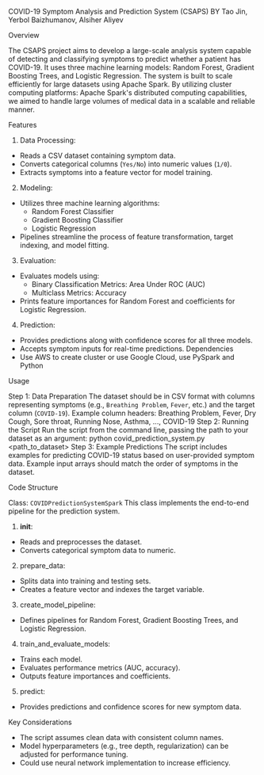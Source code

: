 COVID-19 Symptom Analysis and Prediction System (CSAPS)
BY Tao Jin, Yerbol Baizhumanov, Alsiher Aliyev

Overview

The CSAPS project aims to develop a large-scale analysis system capable of detecting and classifying symptoms to predict whether a patient has COVID-19. It uses three machine learning models: Random Forest, Gradient Boosting Trees, and Logistic Regression. The system is built to scale efficiently for large datasets using Apache Spark. By utilizing cluster computing platforms: Apache Spark's distributed computing capabilities, we aimed to handle large volumes of medical data in a scalable and reliable manner.

Features

1. Data Processing:
- Reads a CSV dataset containing symptom data.
- Converts categorical columns (`Yes/No`) into numeric values (`1/0`).
- Extracts symptoms into a feature vector for model training.
2. Modeling:
- Utilizes three machine learning algorithms:
  - Random Forest Classifier
  - Gradient Boosting Classifier
  - Logistic Regression
- Pipelines streamline the process of feature transformation, target indexing, and model fitting.
3. Evaluation:
- Evaluates models using:
  - Binary Classification Metrics: Area Under ROC (AUC)
  - Multiclass Metrics: Accuracy
- Prints feature importances for Random Forest and coefficients for Logistic Regression.
4. Prediction:
- Provides predictions along with confidence scores for all three models.
- Accepts symptom inputs for real-time predictions.
Dependencies
- Use AWS to create cluster or use Google Cloud, use PySpark and Python

Usage

Step 1: Data Preparation
The dataset should be in CSV format with columns representing symptoms (e.g., `Breathing Problem`, `Fever`, etc.) and the target column (`COVID-19`).
Example column headers:
Breathing Problem, Fever, Dry Cough, Sore throat, Running Nose, Asthma, ..., COVID-19
Step 2: Running the Script
Run the script from the command line, passing the path to your dataset as an argument:
python covid_prediction_system.py <path_to_dataset>
Step 3: Example Predictions
The script includes examples for predicting COVID-19 status based on user-provided symptom data. Example input arrays should match the order of symptoms in the dataset.

Code Structure

Class: `COVIDPredictionSystemSpark`
This class implements the end-to-end pipeline for the prediction system.
1. __init__:
- Reads and preprocesses the dataset.
- Converts categorical symptom data to numeric.
2. prepare_data:
- Splits data into training and testing sets.
- Creates a feature vector and indexes the target variable.
3. create_model_pipeline:
- Defines pipelines for Random Forest, Gradient Boosting Trees, and Logistic Regression.
4. train_and_evaluate_models:
- Trains each model.
- Evaluates performance metrics (AUC, accuracy).
- Outputs feature importances and coefficients.
5. predict:
- Provides predictions and confidence scores for new symptom data.

Key Considerations
- The script assumes clean data with consistent column names.
- Model hyperparameters (e.g., tree depth, regularization) can be adjusted for performance tuning.
- Could use neural network implementation to increase efficiency.
